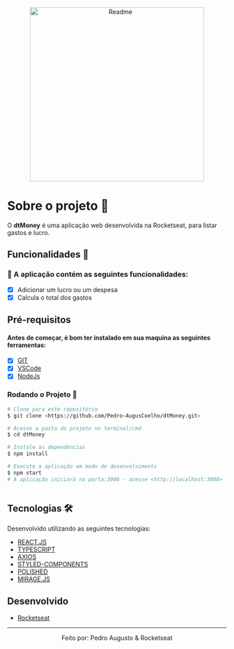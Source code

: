 <div align='center'>
  <img height='400px' alt='Readme' title='Readme' src='./Animation.png'>
</div>

# Sobre o projeto 💬

O **dtMoney** é uma aplicação web desenvolvida na Rocketseat, para listar gastos e lucro.

## Funcionalidades 🧠

###  📕 A aplicação contém as seguintes funcionalidades:

- [x] Adicionar um lucro ou um despesa
- [x] Calcula o total dos gastos

## Pré-requisitos
#### Antes de começar, é bom ter instalado em sua maquina as seguintes ferramentas:
- [x] [GIT](https://git-scm.com/)
- [x] [VSCode](https://code.visualstudio.com/)
- [x] [NodeJs](https://nodejs.org/en/)

### Rodando o Projeto 📖

```bash
# Clone para este repositório
$ git clone <https://github.com/Pedro-AugusCoelho/dtMoney.git>

# Acesse a pasta do projeto no terminal/cmd
$ cd dtMoney

# Instale as dependências
$ npm install

# Execute a aplicação em modo de desenvolvimento
$ npm start
# A aplicação iniciará na porta:3000 - acesse <http://localhost:3000>
 
```

## Tecnologias 🛠

Desenvolvido utilizando as seguintes tecnologias:

- [REACT.JS](https://reactjs.org/)
- [TYPESCRIPT](https://www.typescriptlang.org/)
- [AXIOS](https://axios-http.com/)
- [STYLED-COMPONENTS](https://styled-components.com/)
- [POLISHED](https://polished.js.org/docs/)
- [MIRAGE.JS](https://miragejs.com/)

## Desenvolvido ##

- [Rocketseat](https://www.rocketseat.com.br/index)

****************

<p align="center">Feito por: Pedro Augusto & Rocketseat</p>
